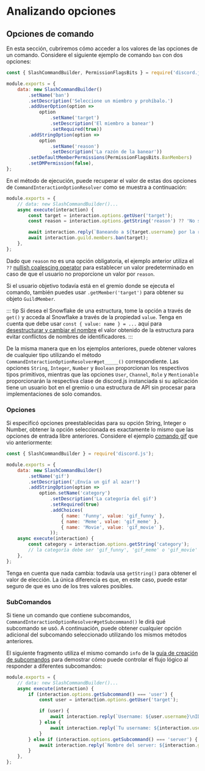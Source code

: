 # Analizando opciones

## Opciones de comando

En esta sección, cubriremos cómo acceder a los valores de las opciones de un comando. Considere el siguiente ejemplo de comando `ban` con dos opciones:

```js {7-15}
const { SlashCommandBuilder, PermissionFlagsBits } = require('discord.js');

module.exports = {
	data: new SlashCommandBuilder()
		.setName('ban')
		.setDescription('Seleccione un miembro y prohíbalo.')
		.addUserOption(option =>
			option
				.setName('target')
				.setDescription('El miembro a banear')
				.setRequired(true))
		.addStringOption(option =>
			option
				.setName('reason')
				.setDescription('La razón de la banear'))
		.setDefaultMemberPermissions(PermissionFlagsBits.BanMembers)
		.setDMPermission(false),
};
```

En el método de ejecución, puede recuperar el valor de estas dos opciones de `CommandInteractionOptionResolver` como se muestra a continuación:

```js {4-8}
module.exports = {
	// data: new SlashCommandBuilder()...
	async execute(interaction) {
		const target = interaction.options.getUser('target');
		const reason = interaction.options.getString('reason') ?? 'No se proporcionó ninguna razón';

		await interaction.reply(`Baneando a ${target.username} por la razón: ${reason}`);
		await interaction.guild.members.ban(target);
	},
};
```

Dado que `reason` no es una opción obligatoria, el ejemplo anterior utiliza el `??` [nullish coalescing operator](https://developer.mozilla.org/en-US/docs/Web/JavaScript/Reference/Operators/Nullish_coalescing_operator) para establecer un valor predeterminado en caso de que el usuario no proporcione un valor por `reason`.

Si el usuario objetivo todavía está en el gremio donde se ejecuta el comando, también puedes usar `.getMember('target')` para obtener su objeto `GuildMember`.

::: tip
Si desea el Snowflake de una estructura, tome la opción a través de `get()` y acceda al Snowflake a través de la propiedad `value`. Tenga en cuenta que debe usar `const { value: name } = ...` aquí para [desestructurar y cambiar el nombre](https://developer.mozilla.org/en-US/docs/Web/JavaScript/Reference/Operators/Destructuring_assignment) el valor obtenido de la estructura <DocsLink path="typedef/CommandInteractionOption" /> para evitar conflictos de nombres de identificadores.
:::

De la misma manera que en los ejemplos anteriores, puede obtener valores de cualquier tipo utilizando el método `CommandInteractionOptionResolver#get_____()` correspondiente. Las opciones `String`, `Integer`, `Number` y `Boolean` proporcionan los respectivos tipos primitivos, mientras que las opciones `User`, `Channel`, `Role` y `Mentionable` proporcionarán la respectiva clase de discord.js instanciada si su aplicación tiene un usuario bot en el gremio o una estructura de API sin procesar para implementaciones de solo comandos.

### Opciones

Si especificó opciones preestablecidas para su opción String, Integer o Number, obtener la opción seleccionada es exactamente lo mismo que las opciones de entrada libre anteriores. Considere el ejemplo [comando gif](/slash-commands/advanced-creation.html#choices) que vio anteriormente:

```js {11-15,17}
const { SlashCommandBuilder } = require('discord.js');

module.exports = {
	data: new SlashCommandBuilder()
		.setName('gif')
		.setDescription('¡Envía un gif al azar!')
		.addStringOption(option =>
			option.setName('category')
				.setDescription('La categoría del gif')
				.setRequired(true)
				.addChoices(
					{ name: 'Funny', value: 'gif_funny' },
					{ name: 'Meme', value: 'gif_meme' },
					{ name: 'Movie', value: 'gif_movie' },
				));
	async execute(interaction) {
		const category = interaction.options.getString('category');
		// la categoría debe ser 'gif_funny', 'gif_meme' o 'gif_movie'
	},
};
```

Tenga en cuenta que nada cambia: todavía usa `getString()` para obtener el valor de elección. La única diferencia es que, en este caso, puede estar seguro de que es uno de los tres valores posibles.

### SubComandos

Si tiene un comando que contiene subcomandos, `CommandInteractionOptionResolver#getSubcommand()` le dirá qué subcomando se usó. A continuación, puede obtener cualquier opción adicional del subcomando seleccionado utilizando los mismos métodos anteriores.

El siguiente fragmento utiliza el mismo comando `info` de la [guía de creación de subcomandos](/slash-commands/advanced-creation.md#subcommands) para demostrar cómo puede controlar el flujo lógico al responder a diferentes subcomandos:

```js {4,12}
module.exports = {
	// data: new SlashCommandBuilder()...
	async execute(interaction) {
		if (interaction.options.getSubcommand() === 'user') {
			const user = interaction.options.getUser('target');

			if (user) {
				await interaction.reply(`Username: ${user.username}\nID: ${user.id}`);
			} else {
				await interaction.reply(`Tu username: ${interaction.user.username}\nTu ID: ${interaction.user.id}`);
			}
		} else if (interaction.options.getSubcommand() === 'server') {
			await interaction.reply(`Nombre del server: ${interaction.guild.name}\nTotal de miembros: ${interaction.guild.memberCount}`);
		}
	},
};
```
